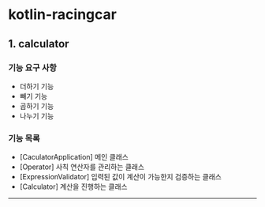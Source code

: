 # kotlin-racingcar
## 1. calculator
### 기능 요구 사항
* 더하기 기능
* 빼기 기능
* 곱하기 기능
* 나누기 기능

### 기능 목록
* [CaculatorApplication] 메인 클래스
* [Operator] 사칙 연산자를 관리하는 클래스
* [ExpressionValidator] 입력된 값이 계산이 가능한지 검증하는 클래스
* [Calculator] 계산을 진행하는 클래스

---
